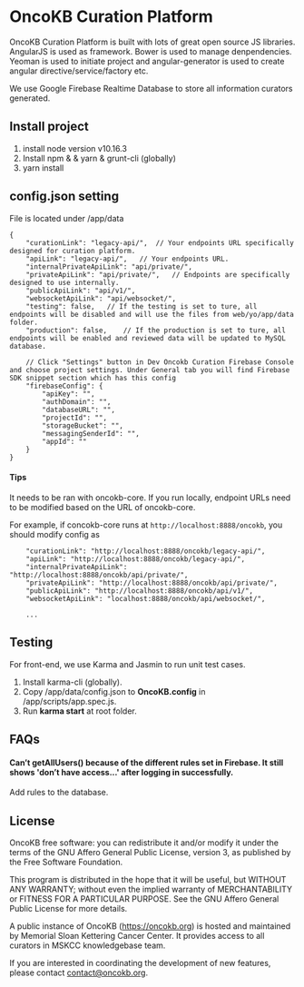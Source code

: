 # OncoKB Curation Platform

OncoKB Curation Platform is built with lots of great open source JS libraries. AngularJS is used as framework. Bower is used to manage denpendencies. Yeoman is used to initiate project and angular-generator is used to create angular directive/service/factory etc. 

We use Google Firebase Realtime Database to store all information curators generated.

## Install project
1. install node version v10.16.3
2. Install npm & & yarn & grunt-cli (globally) 
3. yarn install

## config.json setting
File is located under /app/data
```
{
    "curationLink": "legacy-api/",  // Your endpoints URL specifically designed for curation platform.
    "apiLink": "legacy-api/",   // Your endpoints URL.
    "internalPrivateApiLink": "api/private/",
    "privateApiLink": "api/private/",   // Endpoints are specifically designed to use internally.
    "publicApiLink": "api/v1/",
    "websocketApiLink": "api/websocket/",
    "testing": false,   // If the testing is set to ture, all endpoints will be disabled and will use the files from web/yo/app/data folder.
    "production": false,    // If the production is set to ture, all endpoints will be enabled and reviewed data will be updated to MySQL database.
    
    // Click "Settings" button in Dev Oncokb Curation Firebase Console and choose project settings. Under General tab you will find Firebase SDK snippet section which has this config
    "firebaseConfig": {  
        "apiKey": "",
        "authDomain": "",
        "databaseURL": "",
        "projectId": "",
        "storageBucket": "",
        "messagingSenderId": "",
        "appId": ""
    }
}
```

#### Tips
It needs to be ran with oncokb-core. If you run locally, endpoint URLs need to be modified based on the URL of oncokb-core.

For example, if concokb-core runs at `http://localhost:8888/oncokb`, you should modify config as
```
    "curationLink": "http://localhost:8888/oncokb/legacy-api/",  
    "apiLink": "http://localhost:8888/oncokb/legacy-api/",   
    "internalPrivateApiLink": "http://localhost:8888/oncokb/api/private/",
    "privateApiLink": "http://localhost:8888/oncokb/api/private/",
    "publicApiLink": "http://localhost:8888/oncokb/api/v1/",
    "websocketApiLink": "localhost:8888/oncokb/api/websocket/",

    ...
```

## Testing
For front-end, we use Karma and Jasmin to run unit test cases.
1. Install karma-cli (globally).
2. Copy /app/data/config.json to **OncoKB.config** in /app/scripts/app.spec.js.
3. Run **karma start** at root folder.

## FAQs      
#### Can’t getAllUsers() because of the different rules set in Firebase. It still shows 'don’t have access...' after logging in successfully.         
   Add rules to the database.     

License
--------------------

OncoKB free software: you can redistribute it and/or modify it under the terms of the GNU Affero General Public License, version 3, as published by the Free Software Foundation.

This program is distributed in the hope that it will be useful, but WITHOUT ANY WARRANTY; without even the implied warranty of MERCHANTABILITY or FITNESS FOR A PARTICULAR PURPOSE. See the GNU Affero General Public License for more details.

A public instance of OncoKB (https://oncokb.org) is hosted and maintained by Memorial Sloan Kettering Cancer Center. It provides access to all curators in MSKCC knowledgebase team.

If you are interested in coordinating the development of new features, please contact contact@oncokb.org.

